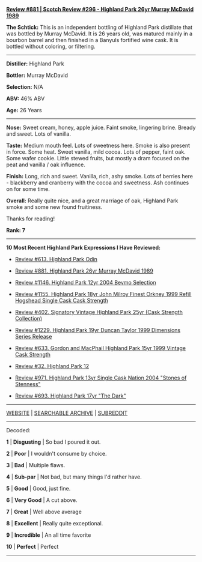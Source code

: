 
[**Review #881 | Scotch Review #296 - Highland Park 26yr Murray McDavid 1989**]( https://t8ke.review/review-881-highland-park-26yr-murray-mcdavid-1989-banyuls-cask/)

**The Schtick:** This is an independent bottling of Highland Park distillate that was bottled by Murray McDavid. It is 26 years old, was matured mainly in a bourbon barrel and then finished in a Banyuls fortified wine cask. It is bottled without coloring, or filtering. 

-----

**Distiller:** Highland Park

**Bottler:** Murray McDavid

**Selection:** N/A

**ABV:**  46% ABV

**Age:** 26 Years 

-----

**Nose:**   Sweet cream, honey, apple juice. Faint smoke, lingering brine. Bready and sweet. Lots of vanilla. 

**Taste:** Medium mouth feel. Lots of sweetness here. Smoke is also present in force. Some heat. Sweet vanilla, mild cocoa. Lots of pepper, faint oak. Some wafer cookie. Little stewed fruits, but mostly a dram focused on the peat and vanilla / oak influence. 

**Finish:** Long, rich and sweet. Vanilla, rich, ashy smoke. Lots of berries here - blackberry and cranberry with the cocoa and sweetness. Ash continues on for some time.

**Overall:** Really quite nice, and a great marriage of oak, Highland Park smoke and some new found fruitiness. 

Thanks for reading!

**Rank: 7**

----- 

**10 Most Recent Highland Park Expressions I Have Reviewed:** 

- [Review #613. Highland Park Odin]( https://t8ke.review/review-613-highland-park-odin/) 

- [Review #881. Highland Park 26yr Murray McDavid 1989]( https://t8ke.review/review-881-highland-park-26yr-murray-mcdavid-1989-banyuls-cask/) 

- [Review #1146. Highland Park 12yr 2004 Bevmo Selection]( https://t8ke.review/review-1146-highland-park-12yr-bevmo-selection-2004/) 

- [Review #1155. Highland Park 18yr John Milroy Finest Orkney 1999 Refill Hogshead Single Cask Cask Strength]( https://t8ke.review/review-1155-highland-park-18yr-john-milroy-1999/) 

- [Review #402. Signatory Vintage Highland Park 25yr (Cask Strength Collection)]( https://t8ke.review/review-402-highland-park-25yr-signatory-vintage/) 

- [Review #1229. Highland Park 19yr Duncan Taylor 1999 Dimensions Series Release]( https://t8ke.review/review-1229-highland-park-19yr-duncan-taylor-1999-dimensions-series-release) 

- [Review #633. Gordon and MacPhail Highland Park 15yr 1999 Vintage Cask Strength]( https://t8ke.review/review-633-gordon-macphail-highland-park-15yr-1999-ex-bourbon/) 

- [Review #32. Highland Park 12]( https://t8ke.review/review-32-highland-park-12yr/) 

- [Review #971. Highland Park 13yr Single Cask Nation 2004 "Stones of Stenness"]( https://t8ke.review/review-971-highland-park-13yr-single-cask-nation-2004-stones-of-stenness-hello-from-the-magic-tavern-collaboration/) 

- [Review #693. Highland Park 17yr "The Dark"]( https://t8ke.review/review-693-highland-park-17yr-the-dark/) 

-----

[WEBSITE](https://t8ke.review) | [SEARCHABLE ARCHIVE](https://t8ke.review/review-archive/) | [SUBREDDIT](https://reddit.com/r/t8kereviews)

-----

Decoded:

**1** | **Disgusting** | So bad I poured it out.

**2** | **Poor** | I wouldn't consume by choice.

**3** | **Bad** | Multiple flaws.

**4** | **Sub-par** | Not bad, but many things I'd rather have.

**5** | **Good** | Good, just fine.

**6** | **Very Good** | A cut above.

**7** | **Great** | Well above average

**8** | **Excellent** | Really quite exceptional.

**9** | **Incredible** | An all time favorite

**10** | **Perfect** | Perfect

----

